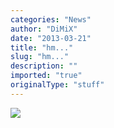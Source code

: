 ```yaml
---
categories: "News"
author: "DiMiX"
date: "2013-03-21"
title: "hm..."
slug: "hm..."
description: ""
imported: "true"
originalType: "stuff"
---
```



![](hm....jpg) 

